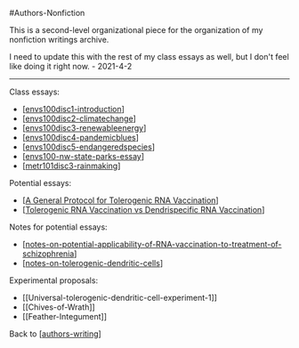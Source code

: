 #Authors-Nonfiction

This is a second-level organizational piece for the organization of my nonfiction writings archive.

I need to update this with the rest of my class essays as well, but I don't feel like doing it right now. - 2021-4-2

---
Class essays:
* [[envs100disc1-introduction]]
* [[envs100disc2-climatechange]]
* [[envs100disc3-renewableenergy]]
* [[envs100disc4-pandemicblues]]
* [[envs100disc5-endangeredspecies]]
* [[envs100-nw-state-parks-essay]]
* [[metr101disc3-rainmaking]]

Potential essays:
* [[A General Protocol for Tolerogenic RNA Vaccination]]
* [[Tolerogenic RNA Vaccination vs Dendrispecific RNA Vaccination]]

Notes for potential essays:
* [[notes-on-potential-applicability-of-RNA-vaccination-to-treatment-of-schizophrenia]]
* [[notes-on-tolerogenic-dendritic-cells]]

Experimental proposals:
* [[Universal-tolerogenic-dendritic-cell-experiment-1]]
* [[Chives-of-Wrath]]
* [[Feather-Integument]]

Back to [[authors-writing]]

[//begin]: # "Autogenerated link references for markdown compatibility"
[envs100disc1-introduction]: envs100disc1-introduction.md "Envs&100Disc1 Introduction"
[envs100disc2-climatechange]: envs100disc2-climatechange.md "Envs&100Disc2 ClimateChange"
[envs100disc3-renewableenergy]: envs100disc3-renewableenergy.md "Envs100disc3 RenewableEnergy"
[envs100disc4-pandemicblues]: envs100disc4-pandemicblues.md "Envs100disc4 PandemicBlues"
[envs100disc5-endangeredspecies]: envs100disc5-endangeredspecies.md "Envs100disc5 EndangeredSpecies"
[envs100-nw-state-parks-essay]: envs100-nw-state-parks-essay.md "ENVS100 NW State Parks Essay"
[metr101disc3-rainmaking]: metr101disc3-rainmaking.md "Metr101disc3 Rainmaking"
[A General Protocol for Tolerogenic RNA Vaccination]: a-general-protocol-for-tolerogenic-rna-vaccination.md "A General Protocol for Tolerogenic RNA Vaccination"
[Tolerogenic RNA Vaccination vs Dendrispecific RNA Vaccination]: tolerogenic-rna-vaccination-vs-dendrispecific-rna-vaccination.md "Tolerogenic RNA Vaccination Vs Dendrispecific RNA Vaccination"
[notes-on-potential-applicability-of-RNA-vaccination-to-treatment-of-schizophrenia]: notes-on-potential-applicability-of-rna-vaccination-to-treatment-of-schizophrenia.md "Notes on Potential Applicability of RNA Vaccination to Treatment of Schizophrenia"
[notes-on-tolerogenic-dendritic-cells]: notes-on-tolerogenic-dendritic-cells.md "Notes on Tolerogenic Dendritic Cells"
[authors-writing]: authors-writing.md "Author's Writing"
[//end]: # "Autogenerated link references"